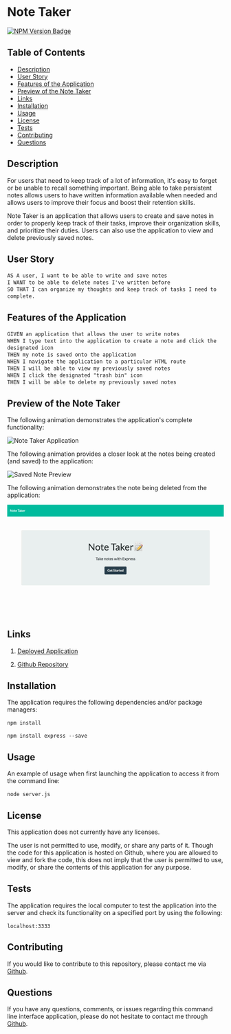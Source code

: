 # Note Taker

[![NPM Version Badge](https://badge.fury.io/js/%40angular%2Fcore.svg)](https://badge.fury.io/js/%40angular%2Fcore)

## Table of Contents
*  [Description](#description)
*  [User Story](#user-story)
*  [Features of the Application](#features-of-the-application)
*  [Preview of the Note Taker](#preview-of-the-note-taker)
*  [Links](#links)
*  [Installation](#installation)
*  [Usage](#usage)
*  [License](#license)
*  [Tests](#tests)
*  [Contributing](#contributing)
*  [Questions](#questions)

## Description

For users that need to keep track of a lot of information, it's easy to forget or be unable to recall something important. Being able to take persistent notes allows users to have written information available when needed and allows users to improve their focus and boost their retention skills.

Note Taker is an application that allows users to create and save notes in order to properly keep track of their tasks, improve their organization skills, and prioritize their duties. Users can also use the application to view and delete previously saved notes.

## User Story
~~~
AS A user, I want to be able to write and save notes  
I WANT to be able to delete notes I've written before  
SO THAT I can organize my thoughts and keep track of tasks I need to complete.
~~~

## Features of the Application
~~~
GIVEN an application that allows the user to write notes  
WHEN I type text into the application to create a note and click the designated icon  
THEN my note is saved onto the application  
WHEN I navigate the application to a particular HTML route  
THEN I will be able to view my previously saved notes  
WHEN I click the designated "trash bin" icon  
THEN I will be able to delete my previously saved notes
~~~

## Preview of the Note Taker

The following animation demonstrates the application's complete functionality:

![Note Taker Application](https://github.com/rh9891/NoteTaker/blob/master/public/assets/css/images/noteTakerApplication.gif)

The following animation provides a closer look at the notes being created (and saved) to the application:

![Saved Note Preview](https://github.com/rh9891/NoteTaker/blob/master/public/assets/css/images/savedNotePreview.gif)

The following animation demonstrates the note being deleted from the application:

![Deleted Note Preview](https://github.com/rh9891/NoteTaker/blob/master/public/assets/css/images/deletedNotePreview.gif)

## Links

1. [Deployed Application](https://rh9891-note-taker.herokuapp.com/)

2. [Github Repository](https://github.com/rh9891/NoteTaker)


## Installation

The application requires the following dependencies and/or package managers:
~~~
npm install
~~~

~~~
npm install express --save
~~~

## Usage

An example of usage when first launching the application to access it from the command line:
~~~
node server.js
~~~

## License

This application does not currently have any licenses.

The user is not permitted to use, modify, or share any parts of it. Though the code for this application is hosted on Github, where you are allowed to view and fork the code, this does not imply that the user is permitted to use, modify, or share the contents of this application for any purpose.

## Tests

The application requires the local computer to test the application into the server and check its functionality on a specified port by using the following:

~~~
localhost:3333
~~~

## Contributing

If you would like to contribute to this repository, please contact me via [Github](https://github.com/rh9891).

## Questions

If you have any questions, comments, or issues regarding this command line interface application, please do not hesitate to contact me through [Github](https://github.com/rh9891).